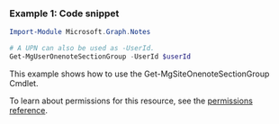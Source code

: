 ### Example 1: Code snippet

```powershellImport-Module Microsoft.Graph.Notes

# A UPN can also be used as -UserId.
Get-MgUserOnenoteSectionGroup -UserId $userId
```
This example shows how to use the Get-MgSiteOnenoteSectionGroup Cmdlet.
To learn about permissions for this resource, see the [permissions reference](/graph/permissions-reference).

